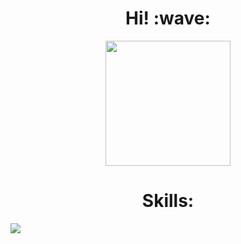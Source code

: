 <h1 align='center'>Hi! :wave:</h1>
<p align="center">
  <a href="https://github.com/anuraghazra/github-readme-stats">
	<img src="https://github-readme-stats.vercel.app/api?username=debjit-mandal&count_private=true&theme=gruvbox&show_icons=true"  height="200">
  </a>
  <br>
  
  <h1 align='center'>Skills:</h1>
  <img src="https://skillicons.dev/icons?i=linux,github,c,cpp,java alt="Skills">
  <br>
</p>



